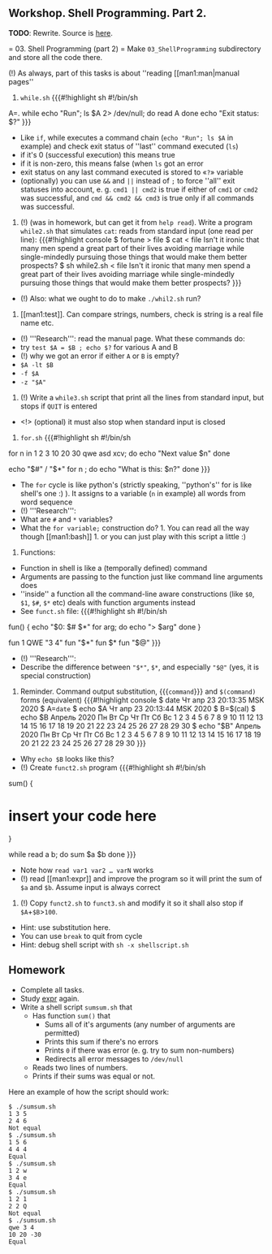 Workshop. Shell Programming. Part 2.
---

__TODO__: Rewrite. Source is [here](https://uneex.ru/HSE/ArchitectureOS/Lab_03_ShellProgramming).

= 03. Shell Programming (part 2) =
Make `03_ShellProgramming` subdirectory and store all the code there.

(!) As always, part of this tasks is about ''reading [[man1:man|manual pages''

 1. `while.sh`
 {{{#!highlight sh
 #!/bin/sh

 A=.
 while echo "Run"; ls $A 2> /dev/null; do
         read A
 done
 echo "Exit status: $?"
 }}}
  * Like `if`, while executes a command chain (`echo "Run"; ls $A` in example) and check exit status of ''last'' command executed (`ls`)
   * if it's 0 (successful execution) this means true
   * if it is non-zero, this means false (when `ls` got an error
  * exit status on any last command executed is stored to «`?`» variable
  * (optionally) you can use `&&` and `||` instead of `;` to force ''all'' exit statuses into account, e. g. `cmd1 || cmd2` is true if either of `cmd1` or `cmd2` was successful, and `cmd && cmd2 && cmd3` is true only if all commands was successful.
 1. (!) (was in homework, but can get it from `help read`). Write a program `while2.sh` that simulates `cat`: reads from standard input (one read per line):
 {{{#!highlight console
$ fortune > file
$ cat < file
Isn't it ironic that many men spend a great part of their lives
avoiding marriage while single-mindedly pursuing those things that
would make them better prospects?
$ sh while2.sh < file
Isn't it ironic that many men spend a great part of their lives
avoiding marriage while single-mindedly pursuing those things that
would make them better prospects?
 }}}
  * (!) Also:  what we ought to do to make `./whil2.sh` run?
 1. [[man1:test]]. Can compare strings, numbers, check is string is a real file name etc.
  * (!) '''Research''': read the manual page. What these commands do:
  * try `test $A = $B ; echo $?` for various A and B
   * (!) why we got an error if either `A` or `B` is empty?
  * `$A -lt $B`
  * `-f $A`
  * `-z "$A"`
 1. (!) Write a `while3.sh` script that print all the lines from standard input, but stops if `QUIT` is entered
  * <!> (optional) it must also stop when standard input is closed
 1. `for.sh`
 {{{#!highlight sh
#!/bin/sh

for n in 1 2 3 10 20 30 qwe asd xcv; do
        echo "Next value $n"
done

echo "$#" / "$*"
for n ; do
        echo "What is this: $n?"
done
}}}
  * The `for` cycle is like python's (strictly speaking, ''python's'' for is like shell's one :) ). It assigns to a variable (`n` in example) all words from word sequence
  * (!) '''Research''':
   * What are `#` and `*` variables?
   * What the `for variable;` construction do?
    1. You can read all the way though [[man1:bash]]
    1. or you can just play with this script a little :)
 1. Functions:
  * Function in shell is like a (temporally defined) command
  * Arguments are passing to the function just like command line arguments does
  * ''inside'' a function all the command-line aware constructions (like `$0`, `$1`, `$#`, `$*` etc) deals with function arguments instead
  * See `funct.sh` file:
 {{{#!highlight sh
#!/bin/sh

fun() {
  echo "$0: $# $*"
  for arg; do
        echo "> $arg"
  done
}

fun 1   QWE  "3 4"
fun "$*"
fun  $*
fun "$@"
}}}
  * (!) '''Research''':
   * Describe the difference between `"$*"`, `$*`, and especially `"$@"` (yes, it is special construction)
 1. Reminder. Command output substitution, {{{`command`}}} and `$(command)` forms (equivalent)
  {{{#!highlight console
$ date
Чт апр 23 20:13:35 MSK 2020
$ A=`date`
$ echo $A
Чт апр 23 20:13:44 MSK 2020
$ B=$(cal)
$ echo $B
Апрель 2020 Пн Вт Ср Чт Пт Сб Вс 1 2 3 4 5 6 7 8 9 10 11 12 13 14 15 16 17 18 19 20 21 22 23 24 25 26 27 28 29 30
$ echo "$B"
     Апрель 2020
Пн Вт Ср Чт Пт Сб Вс
       1  2  3  4  5
 6  7  8  9 10 11 12
13 14 15 16 17 18 19
20 21 22 23 24 25 26
27 28 29 30
  }}}
   * Why `echo $B` looks like this?
  * (!) Create `funct2.sh` program
 {{{#!highlight sh
#!/bin/sh

sum() {
  # insert your code here
}

while read a b; do
        sum $a $b
done
}}}
  * Note how `read var1 var2 … varN` works
  * (!) read [[man1:expr]] and improve the program so it will print the sum of `$a` and `$b`. Assume input is always correct
 1. (!) Copy `funct2.sh` to `funct3.sh` and modify it so it shall also stop if `$A`+`$B`>`100`.
  * Hint: use substitution here.
  * You can use `break` to quit from cycle
  * Hint: debug shell script with `sh -x shellscript.sh`

## Homework

* Complete all tasks.
* Study [expr](https://man7.org/linux/man-pages/man1/expr.1.html) again.
* Write a shell script `sumsum.sh` that
   * Has function `sum()` that
     * Sums all of it's arguments (any number of arguments are permitted)
     * Prints this sum if there's no errors
     * Prints `0` if there was error (e. g. try to sum non-numbers)
     * Redirects all error messages to `/dev/null`
  * Reads two lines of numbers.
  * Prints if their sums was equal or not.

Here an example of how the script should work:

```shell script
$ ./sumsum.sh
1 3 5
2 4 6
Not equal
$ ./sumsum.sh
1 5 6
4 4 4
Equal
$ ./sumsum.sh
1 2 w
3 4 e
Equal
$ ./sumsum.sh
1 2 1
2 2 Q
Not equal
$ ./sumsum.sh
qwe 3 4
10 20 -30
Equal
```
